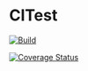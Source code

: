 # CITest

[![Build](https://travis-ci.org/syt123450/Gio.js.svg?branch=master)](https://travis-ci.org/syt123450/Gio.js)

[![Coverage Status](https://coveralls.io/repos/github/syt123450/CITest/badge.svg?branch=master)](https://coveralls.io/github/syt123450/CITest?branch=master)
